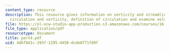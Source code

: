 ```yaml
---
content_type: resource
description: This resource gives information on vorticity and streamline curvature,
  circulation and vorticity, definition of circulation and examine velocity gradient.
file: https://ol-ocw-studio-app-production.s3.amazonaws.com/courses/16-540-internal-flows-in-turbomachines-spring-2006/4dbf0d1c293f12954450dcde8f71fd0f_part4.pdf
file_type: application/pdf
resourcetype: Document
title: part4.pdf
uid: 4dbf0d1c-293f-1295-4450-dcde8f71fd0f
---
```


